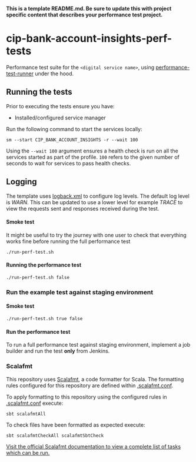 **This is a template README.md. Be sure to update this with project specific content that describes your performance test project.**

# cip-bank-account-insights-perf-tests

Performance test suite for the `<digital service name>`, using [performance-test-runner](https://github.com/hmrc/performance-test-runner) under the hood.

## Running the tests

Prior to executing the tests ensure you have:

* Installed/configured service manager

Run the following command to start the services locally:

```
sm --start CIP_BANK_ACCOUNT_INSIGHTS -r --wait 100
```

Using the `--wait 100` argument ensures a health check is run on all the services started as part of the profile. `100` refers to the given number of seconds to wait for services
to pass health checks.

## Logging

The template uses [logback.xml](src/test/resources) to configure log levels. The default log level is *WARN*. This can be updated to use a lower level for example *TRACE* to view
the requests sent and responses received during the test.

#### Smoke test

It might be useful to try the journey with one user to check that everything works fine before running the full performance test

```
./run-perf-test.sh
```

#### Running the performance test

```
./run-perf-test.sh false
```

### Run the example test against staging environment

#### Smoke test

```
./run-perf-test.sh true false
```

#### Run the performance test

To run a full performance test against staging environment, implement a job builder and run the test **only** from Jenkins.

### Scalafmt

This repository uses [Scalafmt](https://scalameta.org/scalafmt/), a code formatter for Scala. The formatting rules configured for this repository are defined
within [.scalafmt.conf](.scalafmt.conf).

To apply formatting to this repository using the configured rules in [.scalafmt.conf](.scalafmt.conf) execute:

 ```
 sbt scalafmtAll
 ```

To check files have been formatted as expected execute:

 ```
 sbt scalafmtCheckAll scalafmtSbtCheck
 ```

[Visit the official Scalafmt documentation to view a complete list of tasks which can be run.](https://scalameta.org/scalafmt/docs/installation.html#task-keys)
